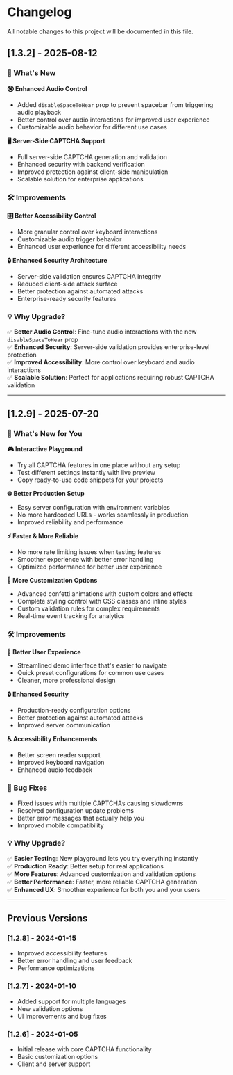 # Changelog

All notable changes to this project will be documented in this file.

## [1.3.2] - 2025-08-12

### 🎉 What's New

**🔇 Enhanced Audio Control**

- Added `disableSpaceToHear` prop to prevent spacebar from triggering audio playback
- Better control over audio interactions for improved user experience
- Customizable audio behavior for different use cases

**🖥️ Server-Side CAPTCHA Support**

- Full server-side CAPTCHA generation and validation
- Enhanced security with backend verification
- Improved protection against client-side manipulation
- Scalable solution for enterprise applications

### 🛠️ Improvements

**🎛️ Better Accessibility Control**

- More granular control over keyboard interactions
- Customizable audio trigger behavior
- Enhanced user experience for different accessibility needs

**🔒 Enhanced Security Architecture**

- Server-side validation ensures CAPTCHA integrity
- Reduced client-side attack surface
- Better protection against automated attacks
- Enterprise-ready security features

### 💡 Why Upgrade?

✅ **Better Audio Control**: Fine-tune audio interactions with the new `disableSpaceToHear` prop  
✅ **Enhanced Security**: Server-side validation provides enterprise-level protection  
✅ **Improved Accessibility**: More control over keyboard and audio interactions  
✅ **Scalable Solution**: Perfect for applications requiring robust CAPTCHA validation

---

## [1.2.9] - 2025-07-20

### 🎉 What's New for You

**🎮 Interactive Playground**

- Try all CAPTCHA features in one place without any setup
- Test different settings instantly with live preview
- Copy ready-to-use code snippets for your projects

**🌐 Better Production Setup**

- Easy server configuration with environment variables
- No more hardcoded URLs - works seamlessly in production
- Improved reliability and performance

**⚡ Faster & More Reliable**

- No more rate limiting issues when testing features
- Smoother experience with better error handling
- Optimized performance for better user experience

**🎨 More Customization Options**

- Advanced confetti animations with custom colors and effects
- Complete styling control with CSS classes and inline styles
- Custom validation rules for complex requirements
- Real-time event tracking for analytics

### 🛠️ Improvements

**📱 Better User Experience**

- Streamlined demo interface that's easier to navigate
- Quick preset configurations for common use cases
- Cleaner, more professional design

**🔒 Enhanced Security**

- Production-ready configuration options
- Better protection against automated attacks
- Improved server communication

**♿ Accessibility Enhancements**

- Better screen reader support
- Improved keyboard navigation
- Enhanced audio feedback

### 🐛 Bug Fixes

- Fixed issues with multiple CAPTCHAs causing slowdowns
- Resolved configuration update problems
- Better error messages that actually help you
- Improved mobile compatibility

### 💡 Why Upgrade?

✅ **Easier Testing**: New playground lets you try everything instantly  
✅ **Production Ready**: Better setup for real applications  
✅ **More Features**: Advanced customization and validation options  
✅ **Better Performance**: Faster, more reliable CAPTCHA generation  
✅ **Enhanced UX**: Smoother experience for both you and your users

---

## Previous Versions

### [1.2.8] - 2024-01-15

- Improved accessibility features
- Better error handling and user feedback
- Performance optimizations

### [1.2.7] - 2024-01-10

- Added support for multiple languages
- New validation options
- UI improvements and bug fixes

### [1.2.6] - 2024-01-05

- Initial release with core CAPTCHA functionality
- Basic customization options
- Client and server support
